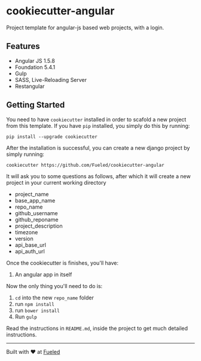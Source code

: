 cookiecutter-angular
====================

Project template for angular-js based web projects, with a login.

## Features

* Angular JS 1.5.8
* Foundation 5.4.1
* Gulp
* SASS, Live-Reloading Server
* Restangular

## Getting Started

You need to have `cookiecutter` installed in order to scafold a new project from this template. If you have `pip` installed, you simply do this by running:

    pip install --upgrade cookiecutter

After the installation is successful, you can create a new django project by simply running:

    cookiecutter https://github.com/Fueled/cookiecutter-angular

It will ask you to some questions as follows, after which it will create a new project in your current working directory

* project_name
* base_app_name
* repo_name
* github_username
* github_reponame
* project_description
* timezone
* version
* api_base_url
* api_auth_url

Once the cookiecutter is finishes, you'll have:

1. An angular app in itself

Now the only thing you'll need to do is:

1. `cd` into the new `repo_name` folder
2. run `npm install`
3. run `bower install`
4. Run `gulp`

Read the instructions in `README.md`, inside the project to get much detailed instructions.

--------

Built with ♥ at [Fueled](http://fueled.com)
